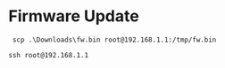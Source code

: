 # Firmware Update
```scp
 scp .\Downloads\fw.bin root@192.168.1.1:/tmp/fw.bin
```
```ssh
ssh root@192.168.1.1
```
